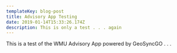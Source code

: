 ```yaml
---
templateKey: blog-post
title: Advisory App Testing
date: 2019-01-14T15:33:26.174Z
description: This is only a test . . . again
---
```

This is a test of the WMU Advisory App powered by GeoSyncGO . . .
